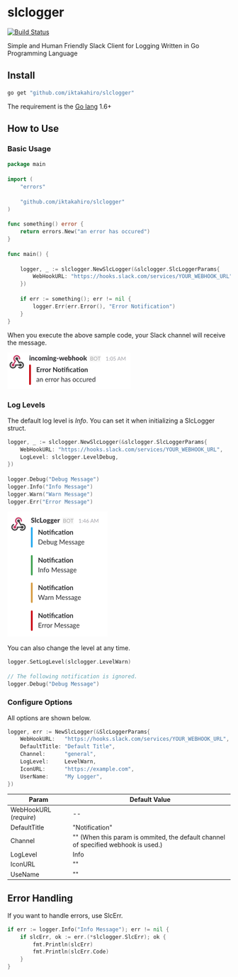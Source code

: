 # slclogger

[![Build Status](https://travis-ci.org/iktakahiro/slclogger.svg?branch=master)](https://travis-ci.org/iktakahiro/slclogger)

Simple and Human Friendly Slack Client for Logging Written in Go Programming Language

## Install

```bash
go get "github.com/iktakahiro/slclogger"
```

The requirement is the [Go lang](https://golang.org/dl/) 1.6+


## How to Use

### Basic Usage

```go
package main

import (
	"errors"

	"github.com/iktakahiro/slclogger"
)

func something() error {
	return errors.New("an error has occured")
}

func main() {

	logger, _ := slclogger.NewSlcLogger(&slclogger.SlcLoggerParams{
		WebHookURL: "https://hooks.slack.com/services/YOUR_WEBHOOK_URL",
	})

	if err := something(); err != nil {
		logger.Err(err.Error(), "Error Notification")
	}
}
```

When you execute the above sample code, your Slack channel will receive the message.

![](./example/example-slack1.png)

### Log Levels

The default log level is *Info*. You can set it when initializing a SlcLogger struct.

```go
logger, _ := slclogger.NewSlcLogger(&slclogger.SlcLoggerParams{
    WebHookURL: "https://hooks.slack.com/services/YOUR_WEBHOOK_URL",
    LogLevel: slclogger.LevelDebug,
})

logger.Debug("Debug Message")
logger.Info("Info Message")
logger.Warn("Warn Message")
logger.Err("Error Message")
```

![](./example/example-slack2.png)

You can also change the level at any time.

```go
logger.SetLogLevel(slclogger.LevelWarn)

// The following notification is ignored.
logger.Debug("Debug Message")
```

### Configure Options

All options are shown below.

```go
logger, err := NewSlcLogger(&SlcLoggerParams{
    WebHookURL:   "https://hooks.slack.com/services/YOUR_WEBHOOK_URL",
    DefaultTitle: "Default Title",
    Channel:      "general",
    LogLevel:     LevelWarn,
    IconURL:      "https://example.com",
    UserName:     "My Logger",
})
```

Param | Default Value
------ | ------------
WebHookURL (*require*) | --
DefaultTitle | "Notification"
Channel | "" (When this param is ommited, the default channel of specified webhook is used.)
LogLevel | Info
IconURL | ""
UseName | ""

## Error Handling

If you want to handle errors, use SlcErr.

```go
if err := logger.Info("Info Message"); err != nil {
    if slcErr, ok := err.(*slclogger.SlcErr); ok {
        fmt.Println(slcErr)
        fmt.Println(slcErr.Code)
    }
}
```